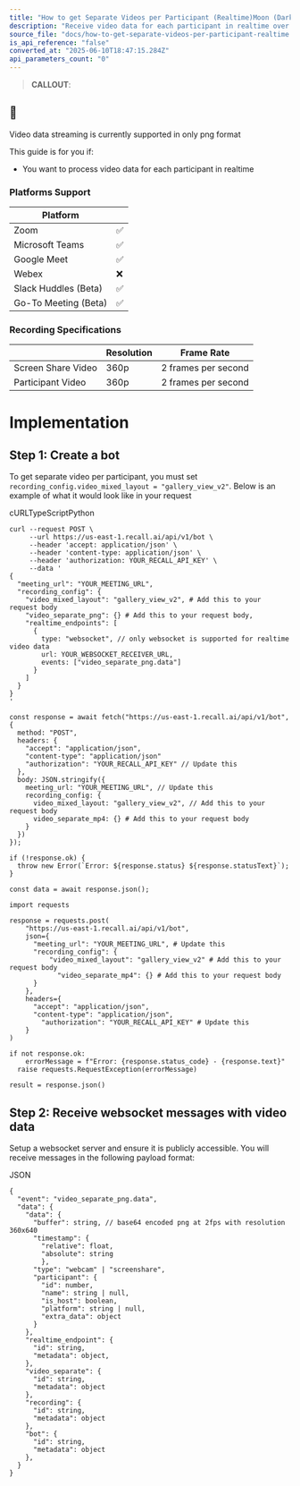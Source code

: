 ```yaml
---
title: "How to get Separate Videos per Participant (Realtime)Moon (Dark Mode)Sun (Light Mode)"
description: "Receive video data for each participant in realtime over websocket"
source_file: "docs/how-to-get-separate-videos-per-participant-realtime.html"
is_api_reference: "false"
converted_at: "2025-06-10T18:47:15.284Z"
api_parameters_count: "0"
---
```

> **CALLOUT**:

## 📘

Video data streaming is currently supported in only png format

This guide is for you if:
- You want to process video data for each participant in realtime

### Platforms Support

[](#platforms-support)

| Platform |  |
| --- | --- |
| Zoom | ✅ |
| Microsoft Teams | ✅ |
| Google Meet | ✅ |
| Webex | ❌ |
| Slack Huddles (Beta) | ✅ |
| Go-To Meeting (Beta) | ✅ |

### Recording Specifications

[](#recording-specifications)

|  | Resolution | Frame Rate |
| --- | --- | --- |
| Screen Share Video | 360p | 2 frames per second |
| Participant Video | 360p | 2 frames per second |

# Implementation

[](#implementation)

## Step 1: Create a bot

[](#step-1-create-a-bot)

To get separate video per participant, you must set `recording_config.video_mixed_layout = "gallery_view_v2"`. Below is an example of what it would look like in your request

cURLTypeScriptPython

```
curl --request POST \
     --url https://us-east-1.recall.ai/api/v1/bot \
     --header 'accept: application/json' \
     --header 'content-type: application/json' \
     --header 'authorization: YOUR_RECALL_API_KEY' \
     --data '
{
  "meeting_url": "YOUR_MEETING_URL",
  "recording_config": {
    "video_mixed_layout": "gallery_view_v2", # Add this to your request body
    "video_separate_png": {} # Add this to your request body,
    "realtime_endpoints": [
      {
      	type: "websocket", // only websocket is supported for realtime video data
        url: YOUR_WEBSOCKET_RECEIVER_URL,
        events: ["video_separate_png.data"]
      }
    ]
  }
}
'

```

```
const response = await fetch("https://us-east-1.recall.ai/api/v1/bot", {
  method: "POST",
  headers: {
    "accept": "application/json",
    "content-type": "application/json"
    "authorization": "YOUR_RECALL_API_KEY" // Update this
  },
  body: JSON.stringify({
    meeting_url: "YOUR_MEETING_URL", // Update this
    recording_config: {
      video_mixed_layout: "gallery_view_v2", // Add this to your request body
      video_separate_mp4: {} # Add this to your request body
    }
  })
});

if (!response.ok) {
  throw new Error(`Error: ${response.status} ${response.statusText}`);
}

const data = await response.json();

```

```
import requests

response = requests.post(
    "https://us-east-1.recall.ai/api/v1/bot",
    json={
      "meeting_url": "YOUR_MEETING_URL", # Update this
      "recording_config": {
	      "video_mixed_layout": "gallery_view_v2" # Add this to your request body
		    "video_separate_mp4": {} # Add this to your request body
      }
    },
    headers={
      "accept": "application/json",
      "content-type": "application/json",
    	"authorization": "YOUR_RECALL_API_KEY" # Update this
    }
)

if not response.ok:
 	errorMessage = f"Error: {response.status_code} - {response.text}"
  raise requests.RequestException(errorMessage)

result = response.json()

```

## Step 2: Receive websocket messages with video data

[](#step-2-receive-websocket-messages-with-video-data)

Setup a websocket server and ensure it is publicly accessible. You will receive messages in the following payload format:

JSON

```
{
  "event": "video_separate_png.data",
  "data": {
    "data": {
      "buffer": string, // base64 encoded png at 2fps with resolution 360x640
      "timestamp": {
      	"relative": float,
        "absolute": string
    	},
      "type": "webcam" | "screenshare",
      "participant": {
      	"id": number,
      	"name": string | null,
        "is_host": boolean,
        "platform": string | null,
        "extra_data": object
      }
    },
    "realtime_endpoint": {
      "id": string,
      "metadata": object,
    },
    "video_separate": {
      "id": string,
      "metadata": object
    },
    "recording": {
      "id": string,
      "metadata": object
    },
    "bot": {
      "id": string,
      "metadata": object
    },
  }
}

```
